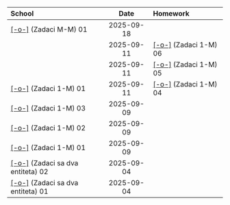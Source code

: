 | School                                                                                                                                                                                      |    Date    | Homework                                                                                                                                                                          |
| :------------------------------------------------------------------------------------------------------------------------------------------------------------------------------------------ | :--------: | :-------------------------------------------------------------------------------------------------------------------------------------------------------------------------------- |
| [[-o-]](https://download-directory.github.io?url=https://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@github.com/Gim36/Bases/tree/main/School/09/18/01&filename=01) (Zadaci M-M) 01             | 2025-09-18 |                                                                                                                                                                                   |
|                                                                                                                                                                                             | 2025-09-11 | [[-o-]](https://download-directory.github.io?url=https://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@github.com/Gim36/Bases/tree/main/Homework/09/11/06&filename=06) (Zadaci 1-M) 06 |
|                                                                                                                                                                                             | 2025-09-11 | [[-o-]](https://download-directory.github.io?url=https://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@github.com/Gim36/Bases/tree/main/Homework/09/11/05&filename=05) (Zadaci 1-M) 05 |
| [[-o-]](https://download-directory.github.io?url=https://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@github.com/Gim36/Bases/tree/main/School/09/11/01&filename=01) (Zadaci 1-M) 01             | 2025-09-11 | [[-o-]](https://download-directory.github.io?url=https://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@github.com/Gim36/Bases/tree/main/Homework/09/11/04&filename=04) (Zadaci 1-M) 04 |
| [[-o-]](https://download-directory.github.io?url=https://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@github.com/Gim36/Bases/tree/main/School/09/09/03&filename=03) (Zadaci 1-M) 03             | 2025-09-09 |                                                                                                                                                                                   |
| [[-o-]](https://download-directory.github.io?url=https://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@github.com/Gim36/Bases/tree/main/School/09/09/02&filename=02) (Zadaci 1-M) 02             | 2025-09-09 |                                                                                                                                                                                   |
| [[-o-]](https://download-directory.github.io?url=https://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@github.com/Gim36/Bases/tree/main/School/09/09/01&filename=01) (Zadaci 1-M) 01             | 2025-09-09 |                                                                                                                                                                                   |
| [[-o-]](https://download-directory.github.io?url=https://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@github.com/Gim36/Bases/tree/main/School/09/04/02&filename=02) (Zadaci sa dva entiteta) 02 | 2025-09-04 |                                                                                                                                                                                   |
| [[-o-]](https://download-directory.github.io?url=https://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@github.com/Gim36/Bases/tree/main/School/09/04/01&filename=01) (Zadaci sa dva entiteta) 01 | 2025-09-04 |                                                                                                                                                                                   |
